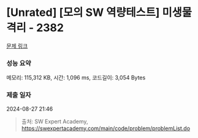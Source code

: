 # [Unrated] [모의 SW 역량테스트] 미생물 격리 - 2382 

[문제 링크](https://swexpertacademy.com/main/code/problem/problemDetail.do?contestProbId=AV597vbqAH0DFAVl) 

### 성능 요약

메모리: 115,312 KB, 시간: 1,096 ms, 코드길이: 3,054 Bytes

### 제출 일자

2024-08-27 21:46



> 출처: SW Expert Academy, https://swexpertacademy.com/main/code/problem/problemList.do